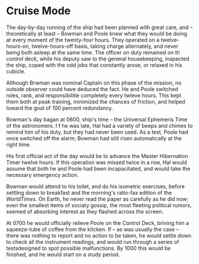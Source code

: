 # Cruise Mode

The day-by-day running of the ship had been planned with great care, and – theoretically at least – Bowman and Poole knew what they would be doing at every moment of the twenty-four hours. They operated on a twelve-hours-on, twelve-hours-off basis, taking charge alternately, and never being both asleep at the same time. The officer on duty remained on th control deck, while his deputy saw to the general housekeeping, inspected the ship, coped with the odd jobs that constantly arose, or relaxed in his cubicle.

Although Brwman was nominal Captain on this phase of the mission, no outside observer could have deduced the fact. He and Poole switched roles, rank, and responsibilitie completely every twleve hours. This kept them both at peak training, minimized the chances of friction, and helped toward the goal of 100 percent redundancy.

Bowman's day bagan at 0600, ship's time – the Universal Ephemeris Time of the astronomers. I f he was late, Hal had a variety of beeps and chimes to remind him of his duty, but they had never been used. As a test, Poole had once switched off the alarm; Bowman had still risen automatically at the right time.

His first official act of the day would be to advance the Master Hibernation Timer twelve hours. If this operation was missed twice in a row, Hal would assume that both he and Poole had been incapacitated, and would take the necessary emergency action.

Bowman would attend to his toilet, and do his isometric exercises, before settling down to breakfast and the morning's ratio-fax edition of the $World Times$. On Earth, he never read the paper as carefully as he did now; even the smallest items of sociaty gossip, the most fleeting political rumors, seemed of absorbing interest as they flashed across the screen.

At 0700 he would officially relieve Poole on the Control Deck, brining him a squeeze-tube of coffee from the kitcken. If – as was usually the case – there was nothing to report and no action to be taken, he would settle down to check all the instrument readings, and would run through a series of testsdesigned to spot possible malfunctions. By 1000 this would be finished, and he would start on a study period.